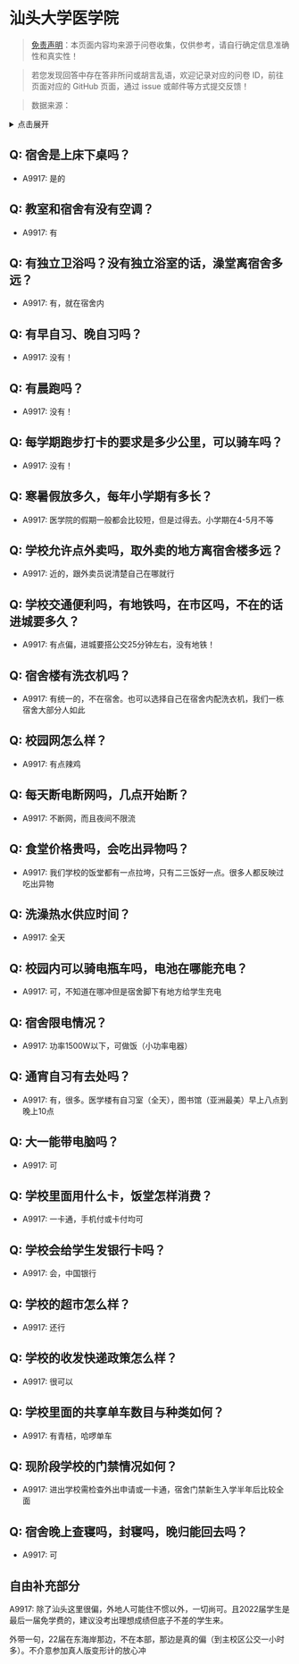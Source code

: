 # 汕头大学医学院

> [免责声明](https://colleges.chat/#_3)：本页面内容均来源于问卷收集，仅供参考，请自行确定信息准确性和真实性！

> 若您发现回答中存在答非所问或胡言乱语，欢迎记录对应的问卷 ID，前往页面对应的 GitHub 页面，通过 issue 或邮件等方式提交反馈！

> 数据来源：

<details><summary>点击展开</summary>
<ul>
<li>A9917: 3172904112@qq.com (2022 年 06 月)</li>
</ul>
</details>

## Q: 宿舍是上床下桌吗？

- A9917: 是的

## Q: 教室和宿舍有没有空调？

- A9917: 有

## Q: 有独立卫浴吗？没有独立浴室的话，澡堂离宿舍多远？

- A9917: 有，就在宿舍内

## Q: 有早自习、晚自习吗？

- A9917: 没有！

## Q: 有晨跑吗？

- A9917: 没有！

## Q: 每学期跑步打卡的要求是多少公里，可以骑车吗？

- A9917: 没有！

## Q: 寒暑假放多久，每年小学期有多长？

- A9917: 医学院的假期一般都会比较短，但是过得去。小学期在4-5月不等

## Q: 学校允许点外卖吗，取外卖的地方离宿舍楼多远？

- A9917: 近的，跟外卖员说清楚自己在哪就行

## Q: 学校交通便利吗，有地铁吗，在市区吗，不在的话进城要多久？

- A9917: 有点偏，进城要搭公交25分钟左右，没有地铁！

## Q: 宿舍楼有洗衣机吗？

- A9917: 有统一的，不在宿舍。也可以选择自己在宿舍内配洗衣机，我们一栋宿舍大部分人如此

## Q: 校园网怎么样？

- A9917: 有点辣鸡

## Q: 每天断电断网吗，几点开始断？

- A9917: 不断网，而且夜间不限流

## Q: 食堂价格贵吗，会吃出异物吗？

- A9917: 我们学校的饭堂都有一点拉垮，只有二三饭好一点。很多人都反映过吃出异物

## Q: 洗澡热水供应时间？

- A9917: 全天

## Q: 校园内可以骑电瓶车吗，电池在哪能充电？

- A9917: 可，不知道在哪冲但是宿舍脚下有地方给学生充电

## Q: 宿舍限电情况？

- A9917: 功率1500W以下，可做饭（小功率电器）

## Q: 通宵自习有去处吗？

- A9917: 有，很多。医学楼有自习室（全天），图书馆（亚洲最美）早上八点到晚上10点

## Q: 大一能带电脑吗？

- A9917: 可

## Q: 学校里面用什么卡，饭堂怎样消费？

- A9917: 一卡通，手机付或卡付均可

## Q: 学校会给学生发银行卡吗？

- A9917: 会，中国银行

## Q: 学校的超市怎么样？

- A9917: 还行

## Q: 学校的收发快递政策怎么样？

- A9917: 很可以

## Q: 学校里面的共享单车数目与种类如何？

- A9917: 有青桔，哈啰单车

## Q: 现阶段学校的门禁情况如何？

- A9917: 进出学校需检查外出申请或一卡通，宿舍门禁新生入学半年后比较全面

## Q: 宿舍晚上查寝吗，封寝吗，晚归能回去吗？

- A9917: 可

## 自由补充部分

A9917: 除了汕头这里很偏，外地人可能住不惯以外，一切尚可。且2022届学生是最后一届免学费的，建议没考出理想成绩但底子不差的学生来。

外带一句，22届在东海岸那边，不在本部，那边是真的偏（到主校区公交一小时多）。不介意参加真人版变形计的放心冲